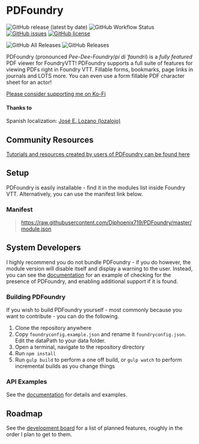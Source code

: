 # PDFoundry

![GitHub release (latest by date)](https://img.shields.io/github/v/release/DJPhoenix719/PDFoundry)
![GitHub Workflow Status](https://img.shields.io/github/workflow/status/Djphoenix719/PDFoundry/Release%20Module)
[![GitHub issues](https://img.shields.io/github/issues/Djphoenix719/PDFoundry)](https://github.com/Djphoenix719/PDFoundry/issues)
[![GitHub license](https://img.shields.io/github/license/Djphoenix719/PDFoundry)](https://github.com/Djphoenix719/PDFoundry/blob/master/LICENSE)

![GitHub All Releases](https://img.shields.io/github/downloads/Djphoenix719/PDFoundry/total)
![GitHub Releases](https://img.shields.io/github/downloads/Djphoenix719/PDFoundry/latest/total)

PDFoundry (pronounced *Pee-Dee-Foundry*/*pi di ˈfaʊndri*) is a *fully featured* PDF viewer for FoundryVTT!  PDFoundry supports a full suite of features for viewing PDFs right in Foundry VTT. Fillable forms, bookmarks, page links in journals and LOTS more. You can even use a form fillable PDF character sheet for an actor!

[Please consider supporting me on Ko-Fi](https://ko-fi.com/djsmods)

#### Thanks to
Spanish localization: [José E. Lozano (lozalojo)](https://github.com/lozalojo)

## Community Resources
[Tutorials and resources created by users of PDFoundry can be found here](https://github.com/Djphoenix719/PDFoundry/wiki/Community-Resources)

## Setup
PDFoundry is easily installable - find it in the modules list inside Foundry VTT. Alternatively, you can use the manifest link below.

### Manifest
> https://raw.githubusercontent.com/Djphoenix719/PDFoundry/master/module.json

## System Developers
I highly recommend you do not bundle PDFoundry - if you do however, the module version will disable itself and display a warning to the user. Instead, you can see the [documentation](https://djphoenix719.github.io/PDFoundry/index.html) for an example of checking for the presence of PDFoundry, and enabling additional support if it is found.

### Building PDFoundry
If you wish to build PDFoundry yourself - most commonly because you want to contribute - you can do the following.

1. Clone the repository anywhere
2. Copy `foundryconfig.example.json` and rename it `foundryconfig.json`. Edit the dataPath to your data folder.
2. Open a terminal, navigate to the repository directory
3. Run `npm install`
4. Run `gulp build` to perform a one off build, or `gulp watch` to perform incremental builds as you change things

### API Examples

See the [documentation](https://djphoenix719.github.io/PDFoundry/index.html) for details and examples.

## Roadmap
See the [development board](https://github.com/Djphoenix719/PDFoundry/projects/1#column-9772243) for a list of planned features, roughly in the order I plan to get to them.
